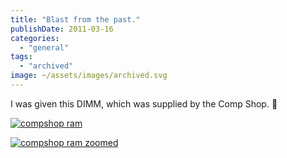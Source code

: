 ```yaml
---
title: "Blast from the past."
publishDate: 2011-03-16
categories: 
  - "general"
tags: 
  - "archived"
image: ~/assets/images/archived.svg
---
```


I was given this DIMM, which was supplied by the Comp Shop. 🙂

[![compshop ram](/images/compshop-ram_thumb.png "compshop ram")](/images/compshop-ram.png)

[![compshop ram zoomed](/images/compshop-ram-zoomed_thumb.png "compshop ram zoomed")](/images/compshop-ram-zoomed.png)
